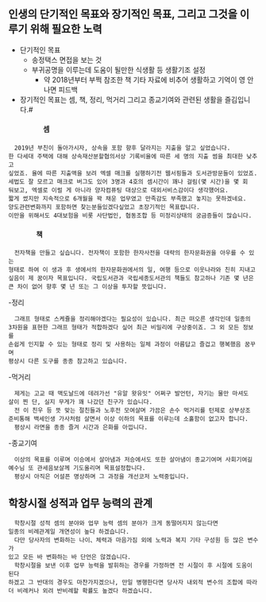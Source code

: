## 인생의 단기적인 목표와 장기적인 목표, 그리고 그것을 이루기 위해 필요한 노력
- 단기적인 목표
  * 송정택스 면접을 보는 것
  - 부귀공명을 이루는데 도움이 될만한 식생활 등 생활기조 설정
    - 약 2018년부터 부쩍 참조한 책 기타 자료에 비추어 생활하고 기억이 영 안나면 피드백
- 장기적인 목표는 셈, 책, 정리, 먹거리 그리고 종교기여와 관련된 생활을 즐김입니다.#
#### 　　　　　셈
```
　2019년 부친이 돌아가시자, 상속을 포함 향후 달라지는 지출을 알고 싶었습니다.
한 다세대 주택에 대해 상속재산분할협의서상 기록비율에 따른 세 명의 지출 썸을 최대한 낮추고
싶었죠. 율에 따른 지출액을 보려 엑셀 매크롤 실행하기전 웹서핑들과 도서관방문들이 있었죠.
세법도 잘 모르고 매크로 버그도 있어 3명과 4호의 셈시간이 꽤나 걸림(몇 시간)을 몇 회
둬보고, 엑셀로 이럴 게 아니라 양자컴퓨팅 대상으로 대외서비스감이다 생각했어요.
짧게 썼지만 지속적으로 6개월을 꽉 채운 업무였고 만족감도 부족했고 놓지는 못하겠네요.
양도관련변화까지 포함하면 찾는분들있겠다싶었고 초장기적인 목표랍니다.
이만을 위해서도 4대보험을 비롯 사단법인, 협동조합 등 미정리상태의 궁금증들이 많습니다.
```
#### 　　　　책
```
　전자책을 만들고 싶습니다. 전자책이 포함한 한자사전을 대략의 한자문화권을 아우를 수 있는
형태로 하여 이 생과 후 생에서의 한자문화권에서의 일, 여행 등으로 이웃나라와 친히 지내고
싶음이 제 꿈이자 목표입니다. 국립도서관과 국립세종도서관의 책들도 참고하나 기존 몇 년은
큰 차이 없어 향후 몇 년 또는 그 이상을 투자할 뜻입니다.
```
  -정리
```
　그래프 형태로 스케쥴을 정리해야겠다는 필요성이 있습니다. 최근 떠오른 생각인데 일종의
3차원을 표현한 그래프 형태가 적합하겠다 싶어 최근 비밀리에 구상중이죠. 그 외 모든 정보를
손쉽게 인지할 수 있는 형태로 정리 및 사용하는 일체 과정이 아름답고 즐겁고 행복했음 꿈꾸며
평상시 다른 도구를 종종 참고하고 있습니다. 
```
  -먹거리
```
　제게는 고교 때 맥도날드에 데려가선 "유알 왓유잇" 어쩌구 발언턴, 자기는 물만 마셔도
살이 찐 단, 실지 무게가 꽤 나갔던 친구가 있습니다.
　전 이 친우 등 뜻 맞는 절친들과 노후전 모여살며 가끔은 손수 먹거리를 턴제로 상부상조
준비통해 백세인생 가사처럼 살면서 이상 이하의 목표를 이루는데 소홀함이 없고자 합니다.
　평상시 라면을 종종 즐겨 시간과 은화를 아낍니다.
```
  -종교기여
```
　이상의 목표를 이루며 이승에서 살아냄과 저승에서도 또한 살아냄이 종교기여며 사회기여길
예수님 또 관세음보살께 기도올리며 목표설정합니다.
　평상시 아직은 어설픈 명상하며 그 과정을 개선코저 노력중입니다.
```

## 학창시절 성적과 업무 능력의 관계
```
　학창시절 성적 셈의 분야와 업무 능력 셈의 분야가 크게 동떨어지지 않는다면
일종의 비례관계일 개연성이 높다 하겠습니다.
　다만 당사자의 변화하는 나이、체력과 마음가짐 외에 노력과 복지 기타 구성원 등 많은 변수가
있고 모든 바 변화하는 바 단언은 않겠습니다.
　학창시절을 보낸 이후 업무 능력을 발휘하는 경우를 가정하면 전 시절이 후 시절에 도움이 된다
하겠고 그 반대의 경우도 마찬가지겠으나, 만일 병행한다면 당사자 내외적 변수의 조합에 따라
더 비례커나 외려 반비례할 확률도 높겠다 하겠습니다.
```
